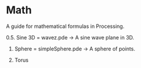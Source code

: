 # Math

A guide for mathematical formulas in Processing.

0.5. Sine 3D = wavez.pde -> A sine wave plane in 3D.

1. Sphere = simpleSphere.pde -> A sphere of points.

2. Torus 
